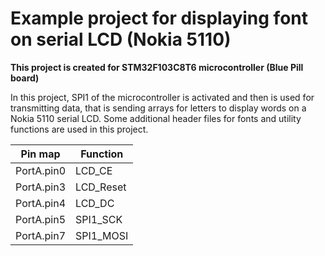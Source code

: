 <h1> Example project for displaying font on serial LCD (Nokia 5110) </h1>
<b> This project is created for STM32F103C8T6 microcontroller (Blue Pill board) </b>

In this project, SPI1 of the microcontroller is activated and then is used for transmitting data, that is sending arrays for letters to display words on a Nokia 5110 serial LCD. Some additional header files for fonts and utility functions are used in this project.

| Pin map     | Function    |
| ----------- | ----------- |
| PortA.pin0  | LCD_CE    |
| PortA.pin3  | LCD_Reset |
| PortA.pin4  | LCD_DC    |
| PortA.pin5  | SPI1_SCK  |
| PortA.pin7  | SPI1_MOSI |



